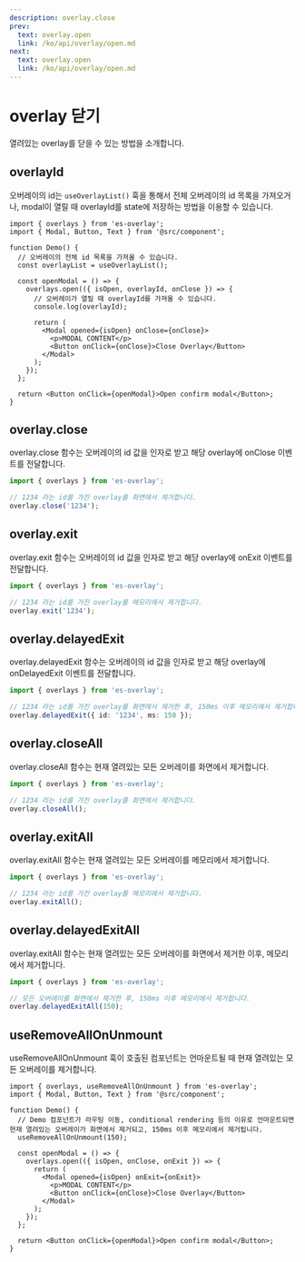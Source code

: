 ```yaml
---
description: overlay.close
prev:
  text: overlay.open
  link: /ko/api/overlay/open.md
next:
  text: overlay.open
  link: /ko/api/overlay/open.md
---
```


# overlay 닫기

열려있는 overlay를 닫을 수 있는 방법을 소개합니다.

## overlayId

오버레이의 id는 `useOverlayList()` 훅을 통해서 전체 오버레이의 id 목록을 가져오거나, modal이 열릴 때 overlayId를 state에 저장하는 방법을 이용할 수 있습니다.

```tsx
import { overlays } from 'es-overlay';
import { Modal, Button, Text } from '@src/component';

function Demo() {
  // 오버레이의 전체 id 목록을 가져올 수 있습니다.
  const overlayList = useOverlayList();

  const openModal = () => {
    overlays.open(({ isOpen, overlayId, onClose }) => {
      // 오버레이가 열릴 때 overlayId를 가져올 수 있습니다.
      console.log(overlayId);

      return (
        <Modal opened={isOpen} onClose={onClose}>
          <p>MODAL CONTENT</p>
          <Button onClick={onClose}>Close Overlay</Button>
        </Modal>
      );
    });
  };

  return <Button onClick={openModal}>Open confirm modal</Button>;
}
```

## overlay.close

overlay.close 함수는 오버레이의 id 값을 인자로 받고 해당 overlay에 onClose 이벤트를 전달합니다.

```ts
import { overlays } from 'es-overlay';

// 1234 라는 id를 가진 overlay를 화면에서 제거합니다.
overlay.close('1234');
```

## overlay.exit

overlay.exit 함수는 오버레이의 id 값을 인자로 받고 해당 overlay에 onExit 이벤트를 전달합니다.

```ts
import { overlays } from 'es-overlay';

// 1234 라는 id를 가진 overlay를 메모리에서 제거합니다.
overlay.exit('1234');
```

## overlay.delayedExit

overlay.delayedExit 함수는 오버레이의 id 값을 인자로 받고 해당 overlay에 onDelayedExit 이벤트를 전달합니다.

```ts
import { overlays } from 'es-overlay';

// 1234 라는 id를 가진 overlay를 화면에서 제거한 후, 150ms 이후 메모리에서 제거합니다.
overlay.delayedExit({ id: '1234', ms: 150 });
```

## overlay.closeAll

overlay.closeAll 함수는 현재 열려있는 모든 오버레이를 화면에서 제거합니다.

```ts
import { overlays } from 'es-overlay';

// 1234 라는 id를 가진 overlay를 화면에서 제거합니다.
overlay.closeAll();
```

## overlay.exitAll

overlay.exitAll 함수는 현재 열려있는 모든 오버레이를 메모리에서 제거합니다.

```ts
import { overlays } from 'es-overlay';

// 1234 라는 id를 가진 overlay를 메모리에서 제거합니다.
overlay.exitAll();
```

## overlay.delayedExitAll

overlay.exitAll 함수는 현재 열려있는 모든 오버레이를 화면에서 제거한 이후, 메모리에서 제거합니다.

```ts
import { overlays } from 'es-overlay';

// 모든 오버레이를 화면에서 제거한 후, 150ms 이후 메모리에서 제거합니다.
overlay.delayedExitAll(150);
```

## useRemoveAllOnUnmount

useRemoveAllOnUnmount 훅이 호출된 컴포넌트는 언마운트될 때 현재 열려있는 모든 오버레이를 제거합니다.

```tsx
import { overlays, useRemoveAllOnUnmount } from 'es-overlay';
import { Modal, Button, Text } from '@src/component';

function Demo() {
  // Demo 컴포넌트가 라우팅 이동, conditional rendering 등의 이유로 언마운트되면 현재 열려있는 오버레이가 화면에서 제거되고, 150ms 이후 메모리에서 제거됩니다.
  useRemoveAllOnUnmount(150);

  const openModal = () => {
    overlays.open(({ isOpen, onClose, onExit }) => {
      return (
        <Modal opened={isOpen} onExit={onExit}>
          <p>MODAL CONTENT</p>
          <Button onClick={onClose}>Close Overlay</Button>
        </Modal>
      );
    });
  };

  return <Button onClick={openModal}>Open confirm modal</Button>;
}
```
